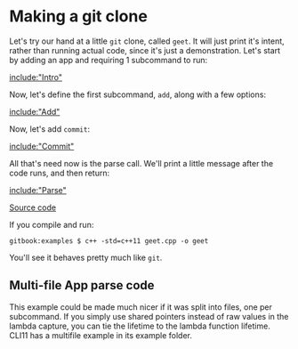 # Making a git clone



Let's try our hand at a little `git` clone, called `geet`. It will just print it's intent, rather than running actual code, since it's just a demonstration. Let's start by adding an app and requiring 1 subcommand to run:

[include:"Intro"](../code/geet.cpp)

Now, let's define the first subcommand, `add`, along with a few options:

[include:"Add"](../code/geet.cpp)

Now, let's add `commit`:

[include:"Commit"](../code/geet.cpp)

All that's need now is the parse call. We'll print a little message after the code runs, and then return:

[include:"Parse"](../code/geet.cpp)

[Source code](https://gitlab.com/CLIUtils/CLI11Tutorial/blob/master/code/flags.cpp)

If you compile and run:

```term
gitbook:examples $ c++ -std=c++11 geet.cpp -o geet
```

You'll see it behaves pretty much like `git`.

## Multi-file App parse code

This example could be made much nicer if it was split into files, one per subcommand. If you simply use shared pointers instead of raw values in the lambda capture, you can tie the lifetime to the lambda function lifetime.  CLI11 has a multifile example in its example folder.
